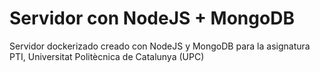# Servidor con NodeJS + MongoDB
Servidor dockerizado creado con NodeJS y MongoDB para la asignatura PTI, Universitat Politècnica de Catalunya (UPC) 
